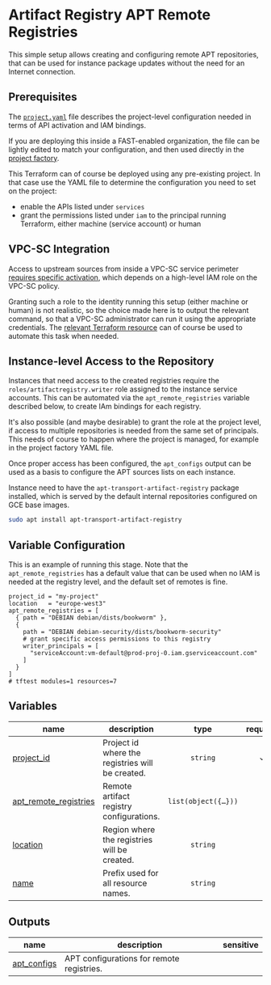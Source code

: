# Artifact Registry APT Remote Registries

This simple setup allows creating and configuring remote APT repositories, that can be used for instance package updates without the need for an Internet connection.

## Prerequisites

The [`project.yaml`](./project.yaml) file describes the project-level configuration needed in terms of API activation and IAM bindings.

If you are deploying this inside a FAST-enabled organization, the file can be lightly edited to match your configuration, and then used directly in the [project factory](../../stages/2-project-factory/).

This Terraform can of course be deployed using any pre-existing project. In that case use the YAML file to determine the configuration you need to set on the project:

- enable the APIs listed under `services`
- grant the permissions listed under `iam` to the principal running Terraform, either machine (service account) or human

## VPC-SC Integration

Access to upstream sources from inside a VPC-SC service perimeter [requires specific activation](https://cloud.google.com/artifact-registry/docs/repositories/remote-repo#vpc), which depends on a high-level IAM role on the VPC-SC policy.

Granting such a role to the identity running this setup (either machine or human) is not realistic, so the choice made here is to output the relevant command, so that a VPC-SC administrator can run it using the appropriate credentials. The [relevant Terraform resource](https://registry.terraform.io/providers/hashicorp/google/latest/docs/resources/artifact_registry_vpcsc_config) can of course be used to automate this task when needed.

## Instance-level Access to the Repository

Instances that need access to the created registries require the `roles/artifactregistry.writer` role assigned to the instance service accounts. This can be automated via the `apt_remote_registries` variable described below, to create IAm bindings for each registry.

It's also possible (and maybe desirable) to grant the role at the project level, if access to multiple repositories is needed from the same set of principals. This needs of course to happen where the project is managed, for example in the project factory YAML file.

Once proper access has been configured, the `apt_configs` output can be used as a basis to configure the APT sources lists on each instance.

Instance need to have the `apt-transport-artifact-registry` package installed, which is served by the default internal repositories configured on GCE base images.

```bash
sudo apt install apt-transport-artifact-registry
```

## Variable Configuration

This is an example of running this stage. Note that the `apt_remote_registries` has a default value that can be used when no IAM is needed at the registry level, and the default set of remotes is fine.

```hcl
project_id = "my-project"
location   = "europe-west3"
apt_remote_registries = [
  { path = "DEBIAN debian/dists/bookworm" },
  {
    path = "DEBIAN debian-security/dists/bookworm-security"
    # grant specific access permissions to this registry
    writer_principals = [
      "serviceAccount:vm-default@prod-proj-0.iam.gserviceaccount.com"
    ]
  }
]
# tftest modules=1 resources=7
```
<!-- BEGIN TFDOC -->
## Variables

| name | description | type | required | default |
|---|---|:---:|:---:|:---:|
| [project_id](variables.tf#L24) | Project id where the registries will be created. | <code>string</code> | ✓ |  |
| [apt_remote_registries](variables.tf#L35) | Remote artifact registry configurations. | <code title="list&#40;object&#40;&#123;&#10;  path              &#61; string&#10;  writer_principals &#61; optional&#40;list&#40;string&#41;, &#91;&#93;&#41;&#10;&#125;&#41;&#41;">list&#40;object&#40;&#123;&#8230;&#125;&#41;&#41;</code> |  | <code title="&#91;&#10;  &#123; path &#61; &#34;DEBIAN debian&#47;dists&#47;bookworm&#34; &#125;,&#10;  &#123; path &#61; &#34;DEBIAN debian-security&#47;dists&#47;bookworm-security&#34; &#125;&#10;&#93;">&#91;&#8230;&#93;</code> |
| [location](variables.tf#L29) | Region where the registries will be created. | <code>string</code> |  | <code>&#34;europe-west8&#34;</code> |
| [name](variables.tf#L17) | Prefix used for all resource names. | <code>string</code> |  | <code>&#34;apt-remote&#34;</code> |

## Outputs

| name | description | sensitive |
|---|---|:---:|
| [apt_configs](outputs.tf#L23) | APT configurations for remote registries. |  |
<!-- END TFDOC -->
